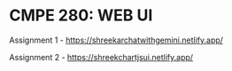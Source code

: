 # CMPE 280: WEB UI 


Assignment 1 - https://shreekarchatwithgemini.netlify.app/


Assignment 2 - https://shreekchartjsui.netlify.app/
